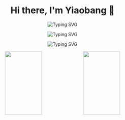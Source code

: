 <h1 align="center">Hi there, I'm Yiaobang 👋</h1>

<p align="center">
  <img src="https://readme-typing-svg.herokuapp.com?font=Fira+Code&pause=1000&color=F75C7E&center=true&vCenter=true&width=435&lines=世事不可强求;快乐长存" alt="Typing SVG" />
</p>
<p align="center">
  <img src="https://readme-typing-svg.herokuapp.com?font=Fira+Code&pause=1000&color=F75C7E&center=true&vCenter=true&width=435&lines=Things+in+life+cannot+be+forced;+happiness+endures" alt="Typing SVG" />
</p>
<p align="center">
  <img src="https://readme-typing-svg.herokuapp.com?font=Fira+Code&pause=1000&color=F75C7E&center=true&vCenter=true&width=435&lines=世事無理求;幸永続;" alt="Typing SVG" />
</p>

<p align="center">
  <img width="48%" height="200px" src="https://github-readme-stats.vercel.app/api?username=yiaobang&show_icons=true&theme=highcontrast" />
  <img width="48%" height="200px" src="https://github-readme-stats.vercel.app/api/top-langs/?username=yiaobang&layout=compact&langs_count=6&theme=highcontrast" />
</p>
